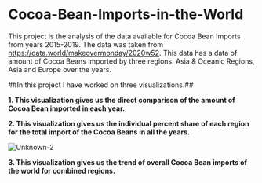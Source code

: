 # Cocoa-Bean-Imports-in-the-World
This project is the analysis of the data available for Cocoa Bean Imports from years 2015-2019. The data was taken from https://data.world/makeovermonday/2020w52.
This data has a data of amount of Cocoa Beans imported by three regions. Asia & Oceanic Regions, Asia and Europe over the years.

##In this project I have worked on three visualizations.##

**1. This visualization gives us the direct comparison of the amount of Cocoa Bean imported in each year.**

**2. This visualization gives us the individual percent share of each region for the total import of the Cocoa Beans in all the years.**

![Unknown-2](https://user-images.githubusercontent.com/31748299/117649825-d2f38800-b144-11eb-95db-4c129d4a103b.png)


**3. This visualization gives us the trend of overall Cocoa Bean imports of the world for combined regions.**

